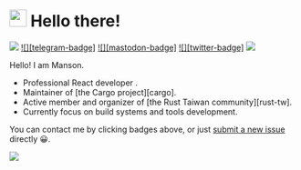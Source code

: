 # <img src="https://emojis.slackmojis.com/emojis/images/1531849430/4246/blob-sunglasses.gif?1531849430" width="30"/> Hello there!

[![][resume-badge]][resume] [![][telegram-badge]](https://t.me/weihanglo) [![][mastodon-badge]](https://hachyderm.io/@weihanglo) [![][twitter-badge]](https://twitter.com/weihanglo) [![][linkedin-badge]](https://www.linkedin.com/in/weihanglo)

Hello! I am Manson.

* Professional React developer .
* Maintainer of [the Cargo project][cargo].
* Active member and organizer of [the Rust Taiwan community][rust-tw].
* Currently focus on build systems and tools development.

You can contact me by clicking badges above, or just [submit a new issue] directly 😀.

[resume]: https://www.cakeresume.com/s--gcn8sN5daZrnEcGfn7vC-w--/b34076026
[resume-badge]: https://www.cakeresume.com/s--gcn8sN5daZrnEcGfn7vC-w--/b34076026
[linkedin-badge]: https://www.linkedin.com/in/%E9%96%94%E7%BF%94-%E8%A8%B1-423584256/

[submit a new issue]: https://github.com/70928manson/70928manson/issues/new

![](https://mir-s3-cdn-cf.behance.net/project_modules/disp/7df0bd42774743.57ee5f32bd76e.gif)
